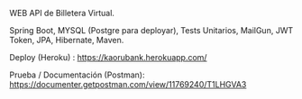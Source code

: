 WEB API de Billetera Virtual.

Spring Boot, MYSQL (Postgre para deployar), Tests Unitarios, MailGun, JWT Token, JPA, Hibernate, Maven.

Deploy (Heroku) : https://kaorubank.herokuapp.com/

Prueba / Documentación (Postman): https://documenter.getpostman.com/view/11769240/T1LHGVA3
